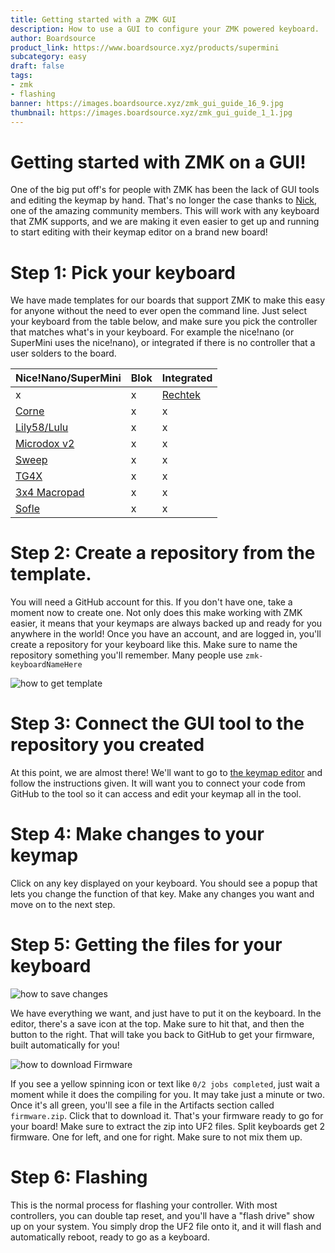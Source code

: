 ```yaml
---
title: Getting started with a ZMK GUI
description: How to use a GUI to configure your ZMK powered keyboard.
author: Boardsource
product_link: https://www.boardsource.xyz/products/supermini
subcategory: easy
draft: false
tags: 
- zmk
- flashing
banner: https://images.boardsource.xyz/zmk_gui_guide_16_9.jpg
thumbnail: https://images.boardsource.xyz/zmk_gui_guide_1_1.jpg
---
```


# Getting started with ZMK on a GUI!

One of the big put off's for people with ZMK has been the lack of GUI tools and
editing the keymap by hand. That's no longer the case thanks to
[Nick](https://github.com/nickcoutsos), one of the amazing community members.
This will work with any keyboard that ZMK supports, and we are making it even
easier to get up and running to start editing with their keymap editor on a
brand new board!

# Step 1: Pick your keyboard

We have made templates for our boards that support ZMK to make this easy for
anyone without the need to ever open the command line. Just select your keyboard
from the table below, and make sure you pick the controller that matches what's
in your keyboard. For example the nice!nano (or SuperMini uses the nice!nano),
or integrated if there is no controller that a user solders to the board.

| Nice!Nano/SuperMini                                                       | Blok | Integrated |
|---------------------------------------------------------------------------|------|------------|
| x            |   x   |     [Rechtek](https://github.com/boardsource/Rechtek-zmk-config)       |
| [Corne](https://github.com/boardsource/zmk-config_corne_nnv2)             |   x   |     x       |
| [Lily58/Lulu](https://github.com/boardsource/zmk-config_lily58_nnv2)      |   x   |     x       |
| [Microdox v2](https://github.com/boardsource/zmk-config_microdoxv2_nnv2)  |   x   |     x       |
| [Sweep](https://github.com/boardsource/zmk-config_sweep_nnv2)             |   x   |     x       |
| [TG4X](https://github.com/boardsource/zmk-config_tg4x_nnv2)               |   x   |     x       |
| [3x4 Macropad](https://github.com/boardsource/zmk-config_3x4_nnv2)        |   x   |     x       |
| [Sofle](https://github.com/boardsource/zmk-config_sofle_nnv2)             |   x   |     x       |

# Step 2: Create a repository from the template.

You will need a GitHub account for this. If you don't have one, take a moment
now to create one. Not only does this make working with ZMK easier, it means
that your keymaps are always backed up and ready for you anywhere in the world!
Once you have an account, and are logged in, you'll create a repository for your
keyboard like this. Make sure to name the repository something you'll remember.
Many people use `zmk-keyboardNameHere`

![how to get template](https://images.boardsource.xyz/template%20how%20to.png)

# Step 3: Connect the GUI tool to the repository you created

At this point, we are almost there! We'll want to go to [the keymap
editor](https://nickcoutsos.github.io/keymap-editor/) and follow the
instructions given. It will want you to connect your code from GitHub to the
tool so it can access and edit your keymap all in the tool.

# Step 4: Make changes to your keymap
Click on any key displayed on your keyboard. You should see a popup that lets you change the function of that key. Make any changes you want and move on to the next step.

# Step 5: Getting the files for your keyboard

![how to save changes](https://images.boardsource.xyz/signal-2023-10-20-120918_002.png)

We have everything we want, and just have to put it on the keyboard. 
In the editor, there's a save icon at the top. Make sure to hit that, and then
the button to the right. That will take you back to GitHub to get your firmware,
built automatically for you!

![how to download Firmware](https://images.boardsource.xyz/signal-2023-10-20-120918_003.png)

If you see a yellow spinning icon or text like `0/2
jobs completed`, just wait a moment while it does the compiling for you. It may
take just a minute or two. Once it's all green, you'll see a file in the
Artifacts section called `firmware.zip`. Click that to download it. That's 
your firmware ready to go for your board! Make sure to extract the zip into
UF2 files. Split keyboards get 2 firmware. One for left, and one for right.
Make sure to not mix them up.

# Step 6: Flashing

This is the normal process for flashing your controller. With most controllers,
you can double tap reset, and you'll have a "flash drive" show up on your
system. You simply drop the UF2 file onto it, and it will flash and
automatically reboot, ready to go as a keyboard.
